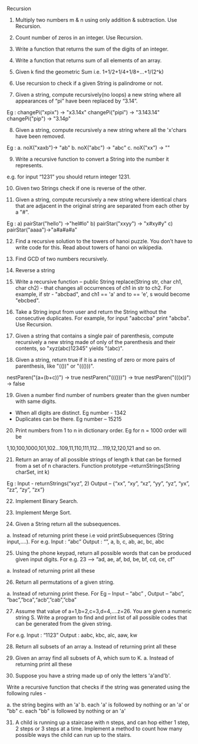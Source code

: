 Recursion

1. Multiply two numbers m & n using only addition & subtraction. Use Recursion.

2. Count number of zeros in an integer. Use Recursion.

3. Write a function that returns the sum of the digits of an integer.

4. Write a function that returns sum of all elements of an array.

5. Given k find the geometric Sum i.e. 1+1/2+1/4+1/8+...+1/(2^k)

6. Use recursion to check if a given String is palindrome or not.

7. Given a string, compute recursively(no loops) a new string where all
appearances of “pi” have been replaced by “3.14”. 

Eg :
changePi("xpix") → "x3.14x" 
changePi("pipi") → "3.143.14" 
changePi("pip")  →  "3.14p"

8. Given a string, compute recursively a new string where all the 'x'chars have been removed.

Eg :
a. noX("xaxb")→ "ab" 
b. noX("abc") → "abc"
c. noX("xx")  → ""

9. Write a recursive function to convert a String into the number it represents.

e.g. for input “1231” you should return integer 1231.

10. Given two Strings check if one is reverse of the other.

11. Given a string, compute recursively a new string where identical chars that are adjacent in the original string are separated from each other by a "#".

Eg :
a) pairStar("hello") →"hel#lo"
b) pairStar("xxyy") → "x#xy#y"
c) pairStar("aaaa")→"a#a#a#a"


12. Find a recursive solution to the towers of hanoi puzzle. You don’t have to write code for this. Read about towers of hanoi on wikipedia.


13. Find GCD of two numbers recursively.

14. Reverse a string

15. Write a recursive function – public String replace(String str, char ch1, char ch2) - that changes all occurrences of ch1 in str to ch2. For example, if str - "abcbad", and ch1 == 'a' and to == 'e', s would become "ebcbed".

16. Take a String input from user and return the String without the consecutive duplicates. For example, for input "aabccba" print "abcba". Use Recursion.

17. Given a string that contains a single pair of parenthesis, compute recursively a new string made of only of the parenthesis and their contents, so "xyz(abc)12345" yields "(abc)".

18. Given a string, return true if it is a nesting of zero or more pairs of parenthesis, like "(())" or "((()))".

nestParen("(a+(b+c))") → true 
nestParen("((()))")    → true 
nestParen("(((x))")    → false

19. Given a number find number of numbers greater than the given number with same digits.

- When all digits are distinct. Eg number - 1342 
- Duplicates can be there. Eg number – 15215


20. Print numbers from 1 to n in dictionary order. Eg for n = 1000 order will be

1,10,100,1000,101,102...109,11,110,111,112....119,12,120,121 and so on.

21. Return an array of all possible strings of length k that can be formed from a set of n characters.
Function prototype –returnStrings(String charSet, int k)

Eg : Input - returnStrings(“xyz”, 2)
Output – {“xx”, “xy”, “xz”, “yy”, “yz”, “yx”, “zz”, “zy”, “zx”}



22. Implement Binary Search.

23. Implement Merge Sort.

24. Given a String return all the subsequences.

a. Instead of returning print these i.e void printSubsequences
(String input,....).
For e.g. Input : “abc” Output : “”, a, b, c, ab, ac, bc, abc

25. Using the phone keypad, return all possible words that can be produced given input digits. For e.g. 23 --> “ad, ae, af, bd, be, bf, cd, ce, cf”

a. Instead of returning print all these

26. Return all permutations of a given string. 

a. Instead of returning print these.
For Eg – Input – “abc” , Output – “abc”, “bac”,”bca”,“acb”,”cab”,”cba”

27. Assume that value of a=1,b=2,c=3,d=4,....z=26. You are given a numeric string S. Write a program to find and print list of all possible codes that can be generated from the given string.

For e.g. Input : “1123”
Output : aabc, kbc, alc, aaw, kw

28. Return all subsets of an array
a. Instead of returning print all these

29. Given an array find all subsets of A, which sum to K. 
a. Instead of returning print all these

30. Suppose you have a string made up of only the letters 'a'and'b'.

Write a recursive function that checks if the string was generated using the following rules -

a. the string begins with an 'a'
b. each 'a' is followed by nothing or an 'a' or "bb" 
c. each "bb" is followed by nothing or an 'a'

31. A child is running up a staircase with n steps, and can hop either 1 step, 2 steps or 3 steps at a time. Implement a method to count how many possible ways the child can run up to the stairs.

